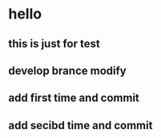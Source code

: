 # hello
## this is just for test
## develop brance modify
## add first time and commit
## add secibd time and commit
